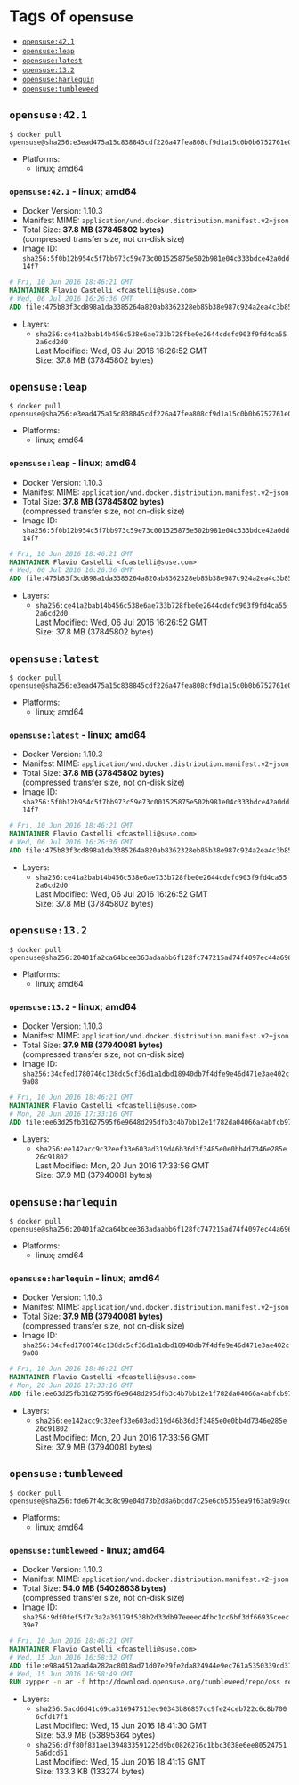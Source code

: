 <!-- THIS FILE IS GENERATED VIA '.template-helpers/generate-tag-details.pl' -->

# Tags of `opensuse`

-	[`opensuse:42.1`](#opensuse421)
-	[`opensuse:leap`](#opensuseleap)
-	[`opensuse:latest`](#opensuselatest)
-	[`opensuse:13.2`](#opensuse132)
-	[`opensuse:harlequin`](#opensuseharlequin)
-	[`opensuse:tumbleweed`](#opensusetumbleweed)

## `opensuse:42.1`

```console
$ docker pull opensuse@sha256:e3ead475a15c838845cdf226a47fea808cf9d1a15c0b0b6752761e017802bf1c
```

-	Platforms:
	-	linux; amd64

### `opensuse:42.1` - linux; amd64

-	Docker Version: 1.10.3
-	Manifest MIME: `application/vnd.docker.distribution.manifest.v2+json`
-	Total Size: **37.8 MB (37845802 bytes)**  
	(compressed transfer size, not on-disk size)
-	Image ID: `sha256:5f0b12b954c5f7bb973c59e73c001525875e502b981e04c333bdce42a0dd14f7`

```dockerfile
# Fri, 10 Jun 2016 18:46:21 GMT
MAINTAINER Flavio Castelli <fcastelli@suse.com>
# Wed, 06 Jul 2016 16:26:36 GMT
ADD file:475b83f3cd898a1da3385264a820ab8362328eb85b38e987c924a2ea4c3b8501 in /
```

-	Layers:
	-	`sha256:ce41a2bab14b456c538e6ae733b728fbe0e2644cdefd903f9fd4ca552a6cd2d0`  
		Last Modified: Wed, 06 Jul 2016 16:26:52 GMT  
		Size: 37.8 MB (37845802 bytes)

## `opensuse:leap`

```console
$ docker pull opensuse@sha256:e3ead475a15c838845cdf226a47fea808cf9d1a15c0b0b6752761e017802bf1c
```

-	Platforms:
	-	linux; amd64

### `opensuse:leap` - linux; amd64

-	Docker Version: 1.10.3
-	Manifest MIME: `application/vnd.docker.distribution.manifest.v2+json`
-	Total Size: **37.8 MB (37845802 bytes)**  
	(compressed transfer size, not on-disk size)
-	Image ID: `sha256:5f0b12b954c5f7bb973c59e73c001525875e502b981e04c333bdce42a0dd14f7`

```dockerfile
# Fri, 10 Jun 2016 18:46:21 GMT
MAINTAINER Flavio Castelli <fcastelli@suse.com>
# Wed, 06 Jul 2016 16:26:36 GMT
ADD file:475b83f3cd898a1da3385264a820ab8362328eb85b38e987c924a2ea4c3b8501 in /
```

-	Layers:
	-	`sha256:ce41a2bab14b456c538e6ae733b728fbe0e2644cdefd903f9fd4ca552a6cd2d0`  
		Last Modified: Wed, 06 Jul 2016 16:26:52 GMT  
		Size: 37.8 MB (37845802 bytes)

## `opensuse:latest`

```console
$ docker pull opensuse@sha256:e3ead475a15c838845cdf226a47fea808cf9d1a15c0b0b6752761e017802bf1c
```

-	Platforms:
	-	linux; amd64

### `opensuse:latest` - linux; amd64

-	Docker Version: 1.10.3
-	Manifest MIME: `application/vnd.docker.distribution.manifest.v2+json`
-	Total Size: **37.8 MB (37845802 bytes)**  
	(compressed transfer size, not on-disk size)
-	Image ID: `sha256:5f0b12b954c5f7bb973c59e73c001525875e502b981e04c333bdce42a0dd14f7`

```dockerfile
# Fri, 10 Jun 2016 18:46:21 GMT
MAINTAINER Flavio Castelli <fcastelli@suse.com>
# Wed, 06 Jul 2016 16:26:36 GMT
ADD file:475b83f3cd898a1da3385264a820ab8362328eb85b38e987c924a2ea4c3b8501 in /
```

-	Layers:
	-	`sha256:ce41a2bab14b456c538e6ae733b728fbe0e2644cdefd903f9fd4ca552a6cd2d0`  
		Last Modified: Wed, 06 Jul 2016 16:26:52 GMT  
		Size: 37.8 MB (37845802 bytes)

## `opensuse:13.2`

```console
$ docker pull opensuse@sha256:20401fa2ca64bcee363adaabb6f128fc747215ad74f4097ec44a696ebe3a0900
```

-	Platforms:
	-	linux; amd64

### `opensuse:13.2` - linux; amd64

-	Docker Version: 1.10.3
-	Manifest MIME: `application/vnd.docker.distribution.manifest.v2+json`
-	Total Size: **37.9 MB (37940081 bytes)**  
	(compressed transfer size, not on-disk size)
-	Image ID: `sha256:34cfed1780746c138dc5cf36d1a1dbd18940db7f4dfe9e46d471e3ae402c9a08`

```dockerfile
# Fri, 10 Jun 2016 18:46:21 GMT
MAINTAINER Flavio Castelli <fcastelli@suse.com>
# Mon, 20 Jun 2016 17:33:16 GMT
ADD file:ee63d25fb31627595f6e9648d295dfb3c4b7bb12e1f782da04066a4abfcb979d in /
```

-	Layers:
	-	`sha256:ee142acc9c32eef33e603ad319d46b36d3f3485e0e0bb4d7346e285e26c91802`  
		Last Modified: Mon, 20 Jun 2016 17:33:56 GMT  
		Size: 37.9 MB (37940081 bytes)

## `opensuse:harlequin`

```console
$ docker pull opensuse@sha256:20401fa2ca64bcee363adaabb6f128fc747215ad74f4097ec44a696ebe3a0900
```

-	Platforms:
	-	linux; amd64

### `opensuse:harlequin` - linux; amd64

-	Docker Version: 1.10.3
-	Manifest MIME: `application/vnd.docker.distribution.manifest.v2+json`
-	Total Size: **37.9 MB (37940081 bytes)**  
	(compressed transfer size, not on-disk size)
-	Image ID: `sha256:34cfed1780746c138dc5cf36d1a1dbd18940db7f4dfe9e46d471e3ae402c9a08`

```dockerfile
# Fri, 10 Jun 2016 18:46:21 GMT
MAINTAINER Flavio Castelli <fcastelli@suse.com>
# Mon, 20 Jun 2016 17:33:16 GMT
ADD file:ee63d25fb31627595f6e9648d295dfb3c4b7bb12e1f782da04066a4abfcb979d in /
```

-	Layers:
	-	`sha256:ee142acc9c32eef33e603ad319d46b36d3f3485e0e0bb4d7346e285e26c91802`  
		Last Modified: Mon, 20 Jun 2016 17:33:56 GMT  
		Size: 37.9 MB (37940081 bytes)

## `opensuse:tumbleweed`

```console
$ docker pull opensuse@sha256:fde67f4c3c8c99e04d73b2d8a6bcdd7c25e6cb5355ea9f63ab9a9cd82b0e7768
```

-	Platforms:
	-	linux; amd64

### `opensuse:tumbleweed` - linux; amd64

-	Docker Version: 1.10.3
-	Manifest MIME: `application/vnd.docker.distribution.manifest.v2+json`
-	Total Size: **54.0 MB (54028638 bytes)**  
	(compressed transfer size, not on-disk size)
-	Image ID: `sha256:9df0fef5f7c3a2a39179f538b2d33db97eeeec4fbc1cc6bf3df66935ceec39e7`

```dockerfile
# Fri, 10 Jun 2016 18:46:21 GMT
MAINTAINER Flavio Castelli <fcastelli@suse.com>
# Wed, 15 Jun 2016 16:58:32 GMT
ADD file:e98a4512aad4a282ac8018ad71d07e29fe2da824944e9ec761a5350339cd3130 in /
# Wed, 15 Jun 2016 16:58:49 GMT
RUN zypper -n ar -f http://download.opensuse.org/tumbleweed/repo/oss repo-oss &&     zypper -n ar -f http://download.opensuse.org/tumbleweed/repo/non-oss repo-non-oss &&     zypper -n ar -f http://download.opensuse.org/update/tumbleweed/ repo-update &&     zypper -n ar -f -d http://download.opensuse.org/tumbleweed/repo/debug repo-debug
```

-	Layers:
	-	`sha256:5acd6d41c69ca316947513ec90343b86857cc9fe24ceb722c6c8b7006cfd17f1`  
		Last Modified: Wed, 15 Jun 2016 18:41:30 GMT  
		Size: 53.9 MB (53895364 bytes)
	-	`sha256:d7f80f831ae1394833591225d9bc0826276c1bbc3038e6ee805247515a6dcd51`  
		Last Modified: Wed, 15 Jun 2016 18:41:15 GMT  
		Size: 133.3 KB (133274 bytes)
